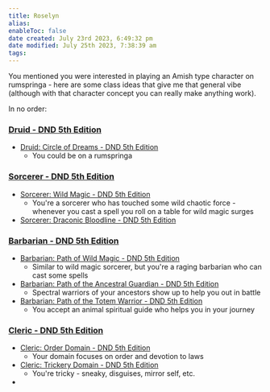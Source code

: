 ```yaml
---
title: Roselyn
alias: 
enableToc: false
date created: July 23rd 2023, 6:49:32 pm
date modified: July 25th 2023, 7:38:39 am
tags: 
---
```


You mentioned you were interested in playing an Amish type character on rumspringa - here are some class ideas that give me that general vibe (although with that character concept you can really make anything work).

In no order:

### [Druid - DND 5th Edition](http://dnd5e.wikidot.com/druid)
- [Druid: Circle of Dreams - DND 5th Edition](http://dnd5e.wikidot.com/druid:dreams)
	- You could be on a rumspringa 

### [Sorcerer - DND 5th Edition](http://dnd5e.wikidot.com/sorcerer)
- [Sorcerer: Wild Magic - DND 5th Edition](http://dnd5e.wikidot.com/sorcerer:wild-magic)
	- You're a sorcerer who has touched some wild chaotic force - whenever you cast a spell you roll on a table for wild magic surges
- [Sorcerer: Draconic Bloodline - DND 5th Edition](http://dnd5e.wikidot.com/sorcerer:draconic-bloodline)

### [Barbarian - DND 5th Edition](http://dnd5e.wikidot.com/barbarian)
- [Barbarian: Path of Wild Magic - DND 5th Edition](http://dnd5e.wikidot.com/barbarian:wild-magic)
	- Similar to wild magic sorcerer, but you're a raging barbarian who can cast some spells
- [Barbarian: Path of the Ancestral Guardian - DND 5th Edition](http://dnd5e.wikidot.com/barbarian:ancestral-guardian)
	- Spectral warriors of your ancestors show up to help you out in battle
- [Barbarian: Path of the Totem Warrior - DND 5th Edition](http://dnd5e.wikidot.com/barbarian:totem-warrior)
	- You accept an animal spiritual guide who helps you in your journey

### [Cleric - DND 5th Edition](http://dnd5e.wikidot.com/cleric)
- [Cleric: Order Domain - DND 5th Edition](http://dnd5e.wikidot.com/cleric:order)
	- Your domain focuses on order and devotion to laws 
- [Cleric: Trickery Domain - DND 5th Edition](http://dnd5e.wikidot.com/cleric:trickery)
	- You're tricky - sneaky, disguises, mirror self, etc.
- 
